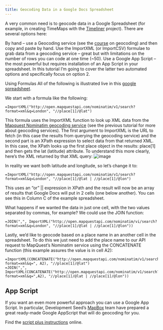 ```yaml
---
title: Geocoding Data in a Google Docs Spreadsheet
---
```


A very common need is to geocode data in a Google Spreadsheet (for example, in creating TimeMaps with the [Timeliner](http://timeliner.okfnlabs.org/) project). There are several options here:

By hand – use a Geocoding service (see the [course](http://schoolofdata.org/handbook/courses/geocoding/) on geocoding) and then copy and paste by hand. Use the ImportXML (or ImportCSV) formulae to grab data from a geocoding service – great but with limitations on the number of rows you can code at one time (\~50). Use a Google App Script – the most powerful but requires installation of an App Script in your spreadsheet. In this tutorial I’m going to cover the latter two automated options and specifically focus on option 2.

Using Formulas All of the following is illustrated live in this [google spreadsheet](https://docs.google.com/a/okfn.org/spreadsheet/ccc?key=0AqR8dXc6Ji4JdHBhY25yQkpHWF9NcEt1d3hrU0JWcUE#gid=0).

We start with a formula like the following:
```excel
=ImportXML("http://open.mapquestapi.com/nominatim/v1/search?format=xml&q=London", "//place[1]/@lat")
```
This formula uses the ImportXML function to look up XML data from the [Mapquest Nominatim geocoding service](http://open.mapquestapi.com/nominatim/) (see the previous tutorial for more about geocoding services). The first argument to ImportXML is the URL to fetch (in this case the results from querying the geocoding service) and the second part is an XPath expression to select data from that returned XML. In this case, the XPath looks up the first place object in the results: place[1] and then gets the lat (latitude) attribute. To understand this more clearly, here’s the XML returned by that XML query:
![image](http://i.imgur.com/9ZCchXY.png)

In reality we want both latitude and longitude, so let’s change it to:
```excel
=ImportXML("http://open.mapquestapi.com/nominatim/v1/search?format=xml&q=London", "//place[1]/@lat | //place[1]/@lon")
```

This uses an “or” || expression in XPath and the result will now be an array of results that Google Docs will put in 2 cells (one below another). You can see this in Column C of the example spreadsheet.

What happens if we wanted the data in just one cell, with the two values separated by commas, for example? We could use the JOIN function:
```excel
=JOIN(",", ImportXML("http://open.mapquestapi.com/nominatim/vi/search?format=xml&q=London", "//place[1]/@lat | //place[1]/@lon"))
```
Lastly, we’d like to geocode based on a place name in an another cell in the spreadsheet. To do this we just need to add the place name to our API request to MapQuest’s Nominatim service using the CONCATENATE function (this example assures the value is in cell A2):
```excel
=ImportXML(CONCATENATE("http://open.mapquestapi.com/nominatim/v1/search?format=xml&q=", A2), "//place[1]/@lat")
=JOIN(",", ImportXML(CONCATENATE("http://open.mapquestapi.com/nominatim/v1/search?format=xml&q=",A2), "//place[1]/@lat | //place[1]/@lon"))
```

App Script
----------

If you want an even more powerful approach you can use a Google App Script. In particular, Development Seed’s [MapBox](http://developmentseed.org/) team have prepared a great ready-made Google AppScript that will do geocoding for you.

Find the [script plus instructions](https://github.com/mapbox/geo-googledocs) online.


